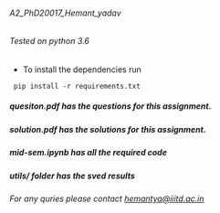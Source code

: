 ###### A2_PhD20017_Hemant_yadav

###### Tested on python 3.6

- To install the dependencies run
```
 pip install -r requirements.txt
```
##### quesiton.pdf has the questions for this assignment.
##### solution.pdf has the solutions for this assignment.
##### mid-sem.ipynb has all the required code
##### utils/ folder has the sved results



###### For any quries please contact hemantya@iiitd.ac.in
